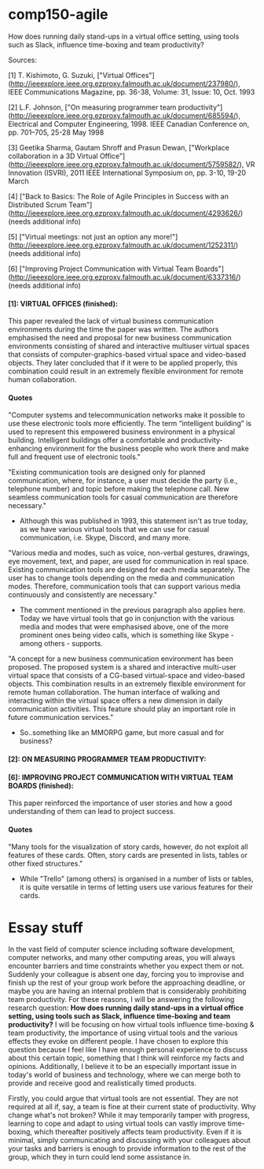 # comp150-agile
How does running daily stand-ups in a virtual office setting, using tools such as Slack, influence time-boxing and team productivity?

Sources:

[1] T. Kishimoto, G. Suzuki, ["Virtual Offices"] (http://ieeexplore.ieee.org.ezproxy.falmouth.ac.uk/document/237980/), IEEE Communications Magazine, pp. 36-38, Volume: 31, Issue: 10, Oct. 1993

[2] L.F. Johnson, ["On measuring programmer team productivity"] (http://ieeexplore.ieee.org.ezproxy.falmouth.ac.uk/document/685594/), Electrical and Computer Engineering, 1998. IEEE Canadian Conference on, pp. 701–705, 25-28 May 1998 

[3] Geetika Sharma, Gautam Shroff and Prasun Dewan, ["Workplace collaboration in a 3D Virtual Office"] (http://ieeexplore.ieee.org.ezproxy.falmouth.ac.uk/document/5759582/), VR Innovation (ISVRI), 2011 IEEE International Symposium on, pp. 3-10, 19-20 March

[4] ["Back to Basics: The Role of Agile Principles in Success with an Distributed Scrum Team"] (http://ieeexplore.ieee.org.ezproxy.falmouth.ac.uk/document/4293626/) (needs additional info)

[5] ["Virtual meetings: not just an option any more!"] (http://ieeexplore.ieee.org.ezproxy.falmouth.ac.uk/document/1252311/) (needs additional info)

[6] ["Improving Project Communication with Virtual Team Boards"] (http://ieeexplore.ieee.org.ezproxy.falmouth.ac.uk/document/6337316/) (needs additional info)



#### [1]: VIRTUAL OFFICES (finished):

This paper revealed the lack of virtual business communication environments during the time the paper was written. The authors emphasised the need and proposal for new business communication environments consisting of shared and interactive multiuser virtual spaces that consists of computer-graphics-based virtual space and video-based objects. They later concluded that if it were to be applied properly, this combination could result in an extremely flexible environment for remote human collaboration.


#### Quotes

"Computer systems and telecommunication networks make it possible to use these electronic tools more efficiently. The term “intelligent building” is used to represent this empowered business environment in a physical building. Intelligent buildings offer a comfortable and productivity-enhancing environment for the business people who work there and make full and frequent use of electronic tools."

"Existing communication tools are designed only for planned communication, where, for instance, a user must decide the party (i.e., telephone number) and topic before making the telephone call. New seamless communication tools for casual communication are therefore necessary." 
- Although this was published in 1993, this statement isn't as true today, as we have various virtual tools that we can use for casual communication, i.e. Skype, Discord, and many more. 

"Various media and modes, such as voice, non-verbal gestures, drawings, eye movement, text, and paper, are used for communication in real space. Existing communication tools are designed for each media separately. The user has to change tools depending on the media and communication modes. Therefore, communication tools that can support various media continuously and consistently are necessary." 
- The comment mentioned in the previous paragraph also applies here. Today we have virtual tools that go in conjunction with the various media and modes that were emphasised above, one of the more prominent ones being video calls, which is something like Skype - among others - supports.

"A concept for a new business communication environment has been proposed. The proposed system is a shared and interactive multi-user virtual space that consists of a CG-based virtual-space and video-based objects. This combination results in an extremely flexible environment for remote human collaboration. The human interface of walking and interacting within the virtual space offers a new dimension in daily communication activities. This feature should play an important role in future communication services."
- So..something like an MMORPG game, but more casual and for business?

#### [2]: ON MEASURING PROGRAMMER TEAM PRODUCTIVITY:

#### [6]: IMPROVING PROJECT COMMUNICATION WITH VIRTUAL TEAM BOARDS (finished):

This paper reinforced the importance of user stories and how a good understanding of them can lead to project success. 


#### Quotes
"Many tools for the visualization of story cards, however, do not exploit all features of these cards. Often, story cards are presented in lists, tables or other fixed structures."
- While "Trello" (among others) is organised in a number of lists or tables, it is quite versatile in terms of letting users use various features for their cards.

# Essay stuff
In the vast field of computer science including software development, computer networks, and many other computing areas, you will always encounter barriers and time constraints whether you expect them or not. Suddenly your colleague is absent one day, forcing you to improvise and finish up the rest of your group work before the approaching deadline, or maybe you are having an internal problem that is considerably prohibiting team productivity. For these reasons, I will be answering the following research question: **How does running daily stand-ups in a virtual office setting, using tools such as Slack, influence time-boxing and team productivity?** I will be focusing on how virtual tools influence time-boxing & team productivity, the importance of using virtual tools and the various effects they evoke on different people. I have chosen to explore this question because I feel like I have enough personal experience to discuss about this certain topic, something that I think will reinforce my facts and opinions. Additionally, I believe it to be an especially important issue in today's world of business and technology, where we can merge both to provide and receive good and realistically timed products. 

Firstly, you could argue that virtual tools are not essential. They are not required at all if, say, a team is fine at their current state of productivity. Why change what's not broken? While it may temporarily tamper with progress, learning to cope and adapt to using virtual tools can vastly improve time-boxing, which thereafter positively affects team productivity. Even if it is minimal, simply communicating and discussing with your colleagues about your tasks and barriers is enough to provide information to the rest of the group, which they in turn could lend some assistance in. 
